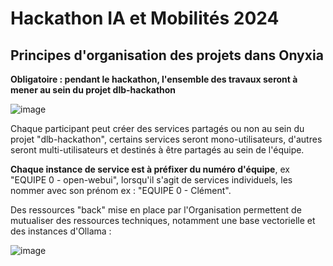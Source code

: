 # Hackathon IA et Mobilités 2024

## Principes d'organisation des projets dans Onyxia

**Obligatoire : pendant le hackathon, l'ensemble des travaux seront à mener au sein du projet dlb-hackathon**

![image](https://github.com/user-attachments/assets/37d78872-c563-4382-a991-65b81e6e5297)

Chaque participant peut créer des services partagés ou non au sein du projet "dlb-hackathon", certains services seront mono-utilisateurs, d'autres seront multi-utilisateurs et destinés à être partagés au sein de l'équipe. 

**Chaque instance de service est à préfixer du numéro d'équipe**, ex "EQUIPE 0 - open-webui", lorsqu'il s'agit de services individuels, les nommer avec son prénom ex : "EQUIPE 0 - Clément".

Des ressources "back" mise en place par l'Organisation permettent de mutualiser des ressources techniques, notamment une base vectorielle et des instances d'Ollama :

![image](https://github.com/user-attachments/assets/7bb45429-f8f9-42ac-8b9f-92409f2f0406)

